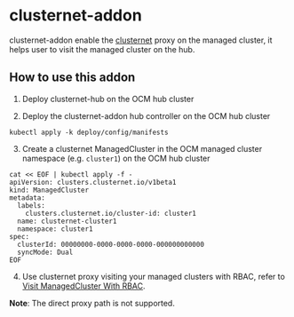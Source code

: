# clusternet-addon

clusternet-addon enable the [clusternet](https://clusternet.io/) proxy on the managed cluster, it helps user to visit
the managed cluster on the hub.

## How to use this addon

1. Deploy clusternet-hub on the OCM hub cluster

2. Deploy the clusternet-addon hub controller on the OCM hub cluster
```
kubectl apply -k deploy/config/manifests
```

3. Create a clusternet ManagedCluster in the OCM managed cluster namespace (e.g. `cluster1`) on the OCM hub cluster
```
cat << EOF | kubectl apply -f -
apiVersion: clusters.clusternet.io/v1beta1
kind: ManagedCluster
metadata:
  labels:
    clusters.clusternet.io/cluster-id: cluster1
  name: clusternet-cluster1
  namespace: cluster1
spec:
  clusterId: 00000000-0000-0000-0000-000000000000
  syncMode: Dual
EOF
```

4. Use clusternet proxy visiting your managed clusters with RBAC, refer to [Visit ManagedCluster With RBAC](https://github.com/clusternet/clusternet/tree/v0.2.0#visit-managedcluster-with-rbac).

**Note**: The direct proxy path is not supported.
